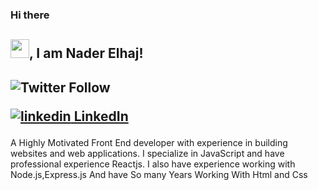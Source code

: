 

### Hi there
<img src="https://raw.githubusercontent.com/MartinHeinz/MartinHeinz/master/wave.gif" width="30px">, I am Nader Elhaj!
---
<img alt="Twitter Follow" src="https://img.shields.io/twitter/follow/Naderelhaj3gma1?label=Follow%20Me&style=social"><p><a href="https://www.linkedin.com/in/nader-elhaj-48b253156/" rel="nofollow noreferrer"><img src="https://i.stack.imgur.com/gVE0j.png" alt="linkedin"> LinkedIn</a> &nbsp; 
---
A Highly Motivated  Front End developer with  experience  in building websites and web applications. I specialize in JavaScript and have professional experience Reactjs. I also have experience working with Node.js,Express.js 
And have So many Years Working With Html and Css



</p>
<!--
**NaderElhaj/NaderElhaj** is a ✨ _special_ ✨ repository because its `README.md` (this file) appears on your GitHub profile.

Here are some ideas to get you started:

- 🔭 I’m currently working on ...
- 🌱 I’m currently learning ...
- 👯 I’m looking to collaborate on ...
- 🤔 I’m looking for help with ...
- 💬 Ask me about ...
- 📫 How to reach me: ...
- 😄 Pronouns: ...
- ⚡ Fun fact: ...
-->
